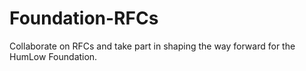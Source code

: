 # Foundation-RFCs
Collaborate on RFCs and take part in shaping the way forward for the HumLow Foundation.
